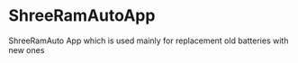 # ShreeRamAutoApp
ShreeRamAuto App which is used mainly for replacement old batteries with new ones
